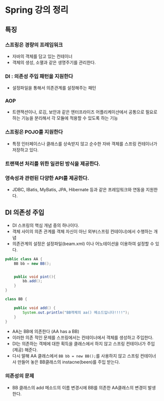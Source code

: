# Spring 강의 정리

## 특징

### 스프링은 경량의 프레임워크
* 자바의 객체를 담고 있는 컨테이너
* 객체의 생성, 소멸과 같은 생명주기를 관리한다.

### DI : 의존성 주입 패턴을 지원한다
* 설정파일을 통해서 의존관계를 설정해주는 패턴

### AOP
* 트랜잭션이나, 로깅, 보안과 같은 엔터프라이즈 어플리케이샨에서 공통으로 필요로 하는 기능을 분리해서 각 모듈에 적용할 수 있도록 하는 기능

### 스프링은 POJO를 지원한다
* 특정 인터페이스나 클래스를 상속받지 않고 순수한 자바 객체를 스프링 컨테이너가 저장하고 있다.

### 트랜잭션 처리를 위한 일관된 방식을 제공한다.

### 영속성과 관련된 다양한 API를 제공한다.
* JDBC, IBatis, MyBatis, JPA, Hibernate 등과 같은 프레임워크와 연동을 지원한다.


## DI 의존성 주입

* DI 스프링의 핵심 개념 중의 하나이다.
* 객체 사이의 의존 관계를 객체 자신이 아닌 외부(스프링 컨테이너)에서 수행하는 개념
* 의존관계의 설정은 설정파일(beam.xml) 이나 어노테이션을 이용하여 설정할 수 있다.

```java
public class AA {
    BB bb = new BB();


    public void pint(){
        bb.add();
    }
}

class BB {

    public void add() {
        System.out.println("BB객체의 aa() 메소드입니다!!!!");
    }
}
```
* AA는 BB에 의존한다 (AA has a BB)
* 이러한 의존 적인 문제를 스프링에서는 컨테이너에서 객체를 생성하고 주입한다.
* DI는 의존하는 객체에 대한 획득을 클래스에서 하지 않고 스프링 컨테이너가 주입(제공) 해준다.
* 다시 말해 AA 클래스에서 `BB bb = new BB();`를 사용하지 않고 스프링 컨테이너사 만들어 놓은 BB클래스의 instacne(been)를 주입 받는다.

### 의존성의 문제
* BB 클래스의 add 메소드의 이름 변경시에 BB를 의존한 AA클래스의 변경이 발생한다.
